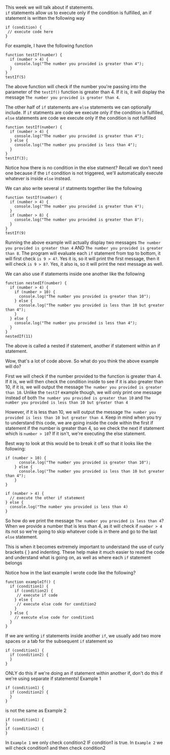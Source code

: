 This week we will talk about if statements.  
`if` statements allow us to execute only if the condition is fulfilled, an if statement is written the following way
```
if (condition) {
 // execute code here
}
```
For example, I have the following function
```
function testIf(number) {
  if (number > 4) {
    console.log("The number you provided is greater than 4");
  }
}
testIf(5)
```
The above function will check if the number you're passing into the parameter of the `testIf()` function is greater than 4. If it is, it will display the message `The number you provided is greater than 4`. 

The other half of `if` statements are `else` statements we can optionally include. If `if` statments are code we execute only if the condition is fulfilled, `else` statements are code we execute only if the condition is not fulfilled
```
function testIf(number) {
  if (number > 4) {
    console.log("The number you provided is greater than 4");
  } else {
    console.log("The number you provided is less than 4");
  }
}
testIf(3);
```
Notice how there is no condition in the else statment? Recall we don't need one because if the `if` condition is not triggered, we'll automatically execute whatever is inside `else` instead.

We can also write several `if` statments together like the following
```
function testIf(number) {
  if (number > 4) {
    console.log("The number you provided is greater than 4");
  }
  if (number > 8) {
    console.log("The number you provided is greater than 8");
  }
}
testIf(9)
```  
Running the above example will actually display two messages
`The number you provided is greater than 4` AND `The number you provided is greater than 8`. The program will evaluate each `if` statement from top to bottom, it will first check `is 9 > 4?`. Yes it is, so it will print the first message, then it will check `is 9 > 8?`. Yes, it also is, so it will print the next message as well.

We can also use if statements inside one another like the following
```
function nestedIf(number) {
  if (number > 4) {
    if (number > 10) {
      console.log("The number you provided is greater than 10");
    } else {
      console.log("The number you provided is less than 10 but greater than 4");
    }
  } else {
    console.log("The number you provided is less than 4");
  }
}
nestedIf(11)
```
The above is called a nested if statement, another if statement within an if statement.  

Wow, that's a lot of code above. So what do you think the above example will do?  

First we will check if the number provided to the function is greater than 4. If it is, we will then check the condition inside to see if it is also greater than 10, if it is, we will output the message `The number you provided is greater than 10`. Unlike the `testIf` example though, we will only print one message instead of both `The number you provided is greater than 10` and `The number you provided is less than 10 but greater than 4`

However, if it is less than 10, we will output the message `The number you provided is less than 10 but greater than 4`. Keep in mind when you try to understand this code, we are going inside the code within the first if statement if the number is greater than 4, so we check the next if statement which is `number > 10`? If it isn't, we're executing the else statement.

Best way to look at this would be to break it off so that it looks like the following:
```
if (number > 10) {
      console.log("The number you provided is greater than 10");
    } else {
      console.log("The number you provided is less than 10 but greater than 4");
    }
}
```

```
if (number > 4) {
  // execute the other if statement
} else {
  console.log("The number you provided is less than 4)
}
```

So how do we print the message `The number you provided is less than 4`? When we provide a number that is less than 4, as it will check if `number > 4` its not so we're going to skip whatever code is in there and go to the  last `else` statement.  

This is when it becomes extremely important to understand the use of curly brackets { } and indenting. These help make it much easier to read the code and understand what is going on, as well as where each `if` statement belongs

Notice how in the last example I wrote code like the following?
```
function exampleIf() {
  if (condition1) {
    if (condition2) {
     // execute if code
    } else {
     // execute else code for condition2
    }
  } else {
    // execute else code for condition1
  }
}
```
If we are writing `if` statements inside another `if`, we usually add two more spaces or a tab for the subsequent `if` statement
so
```
if (condition1) {
  if (condition2) {
  }
}
```

ONLY do this if we're doing an if statement within another if, don't do this if we're using separate if statements!
Example 1
```
if (condition1) {
  if (condition2) {
  }
}
```
is not the same as
Example 2
```
if (condition1) {
}
if (condition2) {
}
```

In `Example 1` we only check condition2 IF condition1 is true. In `Example 2` we will check condition1 and then check condition2
